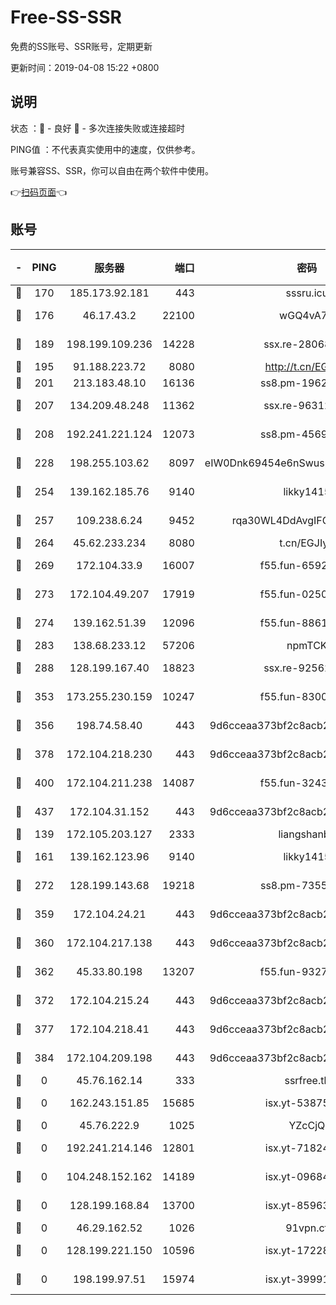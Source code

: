 # Free-SS-SSR

免费的SS账号、SSR账号，定期更新

更新时间：2019-04-08 15:22 +0800

## 说明

状态     ：🙂 - 良好 🙁 - 多次连接失败或连接超时

PING值   ：不代表真实使用中的速度，仅供参考。

账号兼容SS、SSR，你可以自由在两个软件中使用。

👉[扫码页面](https://liesauer.github.io/Free-SS-SSR/)👈

## 账号

|-|PING|服务器|端口|密码|加密方式|区域|
|:----:|:----:|:-----:|-----:|:----:|:----:|:----:|
|🙂|170|185.173.92.181|443|sssru.icu|rc4-md5|RU|
|🙂|176|46.17.43.2|22100|wGQ4vA7D|aes-256-gcm|RU|
|🙂|189|198.199.109.236|14228|ssx.re-28068094|aes-256-cfb|US|
|🙂|195|91.188.223.72|8080|http://t.cn/EGJIyrl|rc4-md5|RU|
|🙂|201|213.183.48.10|16136|ss8.pm-19627789|rc4-md5|RU|
|🙂|207|134.209.48.248|11362|ssx.re-96312869|aes-256-cfb|US|
|🙂|208|192.241.221.124|12073|ss8.pm-45691802|aes-256-cfb|US|
|🙂|228|198.255.103.62|8097|eIW0Dnk69454e6nSwuspv9DmS201tQ0D|aes-256-cfb|US|
|🙂|254|139.162.185.76|9140|likky1415|aes-256-cfb|DE|
|🙂|257|109.238.6.24|9452|rqa30WL4DdAvgIFG6Fs3znzTa|aes-256-cfb|FR|
|🙂|264|45.62.233.234|8080|t.cn/EGJIyrl|rc4-md5|CA|
|🙂|269|172.104.33.9|16007|f55.fun-65922710|aes-256-cfb|SG|
|🙂|273|172.104.49.207|17919|f55.fun-02500708|aes-256-cfb|SG|
|🙂|274|139.162.51.39|12096|f55.fun-88617667|aes-256-cfb|SG|
|🙂|283|138.68.233.12|57206|npmTCK|rc4-md5|US|
|🙂|288|128.199.167.40|18823|ssx.re-92562343|aes-256-cfb|SG|
|🙂|353|173.255.230.159|10247|f55.fun-83008054|aes-256-cfb|US|
|🙂|356|198.74.58.40|443|9d6cceaa373bf2c8acb22e60b6a58be6|aes-256-cfb|US|
|🙂|378|172.104.218.230|443|9d6cceaa373bf2c8acb22e60b6a58be6|aes-256-cfb|US|
|🙂|400|172.104.211.238|14087|f55.fun-32438458|aes-256-cfb|US|
|🙂|437|172.104.31.152|443|9d6cceaa373bf2c8acb22e60b6a58be6|aes-256-cfb|US|
|🙂|139|172.105.203.127|2333|liangshanbo|chacha20|JP|
|🙂|161|139.162.123.96|9140|likky1415|aes-256-cfb|JP|
|🙂|272|128.199.143.68|19218|ss8.pm-73559472|aes-256-cfb|SG|
|🙂|359|172.104.24.21|443|9d6cceaa373bf2c8acb22e60b6a58be6|aes-256-cfb|US|
|🙂|360|172.104.217.138|443|9d6cceaa373bf2c8acb22e60b6a58be6|aes-256-cfb|US|
|🙂|362|45.33.80.198|13207|f55.fun-93270323|aes-256-cfb|US|
|🙂|372|172.104.215.24|443|9d6cceaa373bf2c8acb22e60b6a58be6|aes-256-cfb|US|
|🙂|377|172.104.218.41|443|9d6cceaa373bf2c8acb22e60b6a58be6|aes-256-cfb|US|
|🙂|384|172.104.209.198|443|9d6cceaa373bf2c8acb22e60b6a58be6|aes-256-cfb|US|
|🙁|0|45.76.162.14|333|ssrfree.tk|rc4|SG|
|🙁|0|162.243.151.85|15685|isx.yt-53875045|aes-256-cfb|US|
|🙁|0|45.76.222.9|1025|YZcCjQ|rc4-md5|JP|
|🙁|0|192.241.214.146|12801|isx.yt-71824298|aes-256-cfb|US|
|🙁|0|104.248.152.162|14189|isx.yt-09684732|aes-256-cfb|SG|
|🙁|0|128.199.168.84|13700|isx.yt-85963683|aes-256-cfb|SG|
|🙁|0|46.29.162.52|1026|91vpn.cf|rc4-md5|RU|
|🙁|0|128.199.221.150|10596|isx.yt-17228760|aes-256-cfb|SG|
|🙁|0|198.199.97.51|15974|isx.yt-39991423|aes-256-cfb|US|
